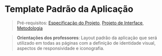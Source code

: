 # Template Padrão da Aplicação

> Pré-requisitos: [Especificação do Projeto](especificacao-do-projeto.md), [Projeto de Interface](projeto-de-interface.md), [Metodologia](metodologia.md)

> **Orientações dos professores**: Layout padrão da aplicação que será utilizado em todas as páginas com a definição de identidade visual, aspectos de responsividade e iconografia.

